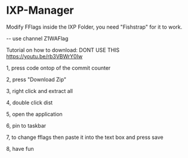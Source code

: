 # IXP-Manager
Modify FFlags inside the IXP Folder, you need "Fishstrap" for it to work.

-- use channel Z1WAFlag

Tutorial on how to download:
DONT USE THIS https://youtu.be/rb3VBWrY0Iw

1, press code ontop of the commit counter


2, press "Download Zip"


3, right click and extract all


4, double click dist


5, open the application


6, pin to taskbar


7, to change fflags then paste it into the text box and press save


8, have fun
